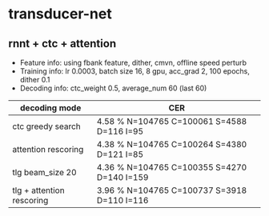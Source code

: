 # transducer-net

## rnnt + ctc + attention

* Feature info: using fbank feature, dither, cmvn, offline speed perturb
* Training info: lr 0.0003, batch size 16, 8 gpu, acc_grad 2, 100 epochs, dither 0.1
* Decoding info: ctc_weight 0.5, average_num 60 (last 60)

| decoding mode             | CER   |
|---------------------------|-------|
| ctc greedy search         | 4.58 % N=104765 C=100061 S=4588 D=116 I=95   |
| attention rescoring       | 4.38 % N=104765 C=100264 S=4380 D=121 I=85   |
| tlg beam_size 20          | 4.36 % N=104765 C=100355 S=4270 D=140 I=159  |
| tlg + attention rescoring | 3.96 % N=104765 C=100737 S=3918 D=110 I=116  |